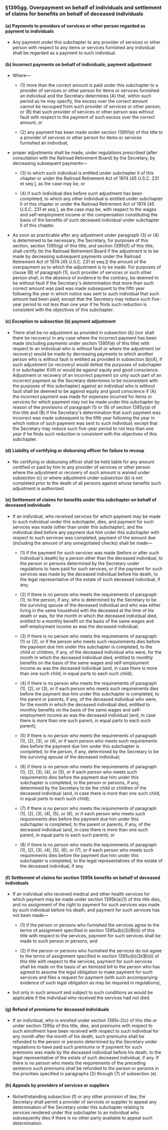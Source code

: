 ### §1395gg. Overpayment on behalf of individuals and settlement of claims for benefits on behalf of deceased individuals
#### (a) Payments to providers of services or other person regarded as payment to individuals
* Any payment under this subchapter to any provider of services or other person with respect to any items or services furnished any individual shall be regarded as a payment to such individual.

#### (b) Incorrect payments on behalf of individuals; payment adjustment
* Where—

  * (1) more than the correct amount is paid under this subchapter to a provider of services or other person for items or services furnished an individual and the Secretary determines (A) that, within such period as he may specify, the excess over the correct amount cannot be recouped from such provider of services or other person, or (B) that such provider of services or other person was without fault with respect to the payment of such excess over the correct amount, or

  * (2) any payment has been made under section 1395f(e) of this title to a provider of services or other person for items or services furnished an individual,


* proper adjustments shall be made, under regulations prescribed (after consultation with the Railroad Retirement Board) by the Secretary, by decreasing subsequent payments—

  * (3) to which such individual is entitled under subchapter II of this chapter or under the Railroad Retirement Act of 1974 [45 U.S.C. 231 et seq.], as the case may be, or

  * (4) if such individual dies before such adjustment has been completed, to which any other individual is entitled under subchapter II of this chapter or under the Railroad Retirement Act of 1974 [45 U.S.C. 231 et seq.], as the case may be, with respect to the wages and self-employment income or the compensation constituting the basis of the benefits of such deceased individual under subchapter II of this chapter.


* As soon as practicable after any adjustment under paragraph (3) or (4) is determined to be necessary, the Secretary, for purposes of this section, section 1395i(g) of this title, and section 1395t(f) of this title, shall certify (to the Railroad Retirement Board if the adjustment is to be made by decreasing subsequent payments under the Railroad Retirement Act of 1974 [45 U.S.C. 231 et seq.]) the amount of the overpayment as to which the adjustment is to be made. For purposes of clause (B) of paragraph (1), such provider of services or such other person shall, in the absence of evidence to the contrary, be deemed to be without fault if the Secretary's determination that more than such correct amount was paid was made subsequent to the fifth year following the year in which notice was sent to such individual that such amount had been paid; except that the Secretary may reduce such five-year period to not less than one year if he finds such reduction is consistent with the objectives of this subchapter.

#### (c) Exception to subsection (b) payment adjustment
* There shall be no adjustment as provided in subsection (b) (nor shall there be recovery) in any case where the incorrect payment has been made (including payments under section 1395f(e) of this title) with respect to an individual who is without fault or where the adjustment (or recovery) would be made by decreasing payments to which another person who is without fault is entitled as provided in subsection (b)(4), if such adjustment (or recovery) would defeat the purposes of subchapter II or subchapter XVIII or would be against equity and good conscience. Adjustment or recovery of an incorrect payment (or only such part of an incorrect payment as the Secretary determines to be inconsistent with the purposes of this subchapter) against an individual who is without fault shall be deemed to be against equity and good conscience if (A) the incorrect payment was made for expenses incurred for items or services for which payment may not be made under this subchapter by reason of the provisions of paragraph (1) or (9) of section 1395y(a) of this title and (B) if the Secretary's determination that such payment was incorrect was made subsequent to the fifth year following the year in which notice of such payment was sent to such individual; except that the Secretary may reduce such five-year period to not less than one year if he finds such reduction is consistent with the objectives of this subchapter.

#### (d) Liability of certifying or disbursing officer for failure to recoup
* No certifying or disbursing officer shall be held liable for any amount certified or paid by him to any provider of services or other person where the adjustment or recovery of such amount is waived under subsection (c) or where adjustment under subsection (b) is not completed prior to the death of all persons against whose benefits such adjustment is authorized.

#### (e) Settlement of claims for benefits under this subchapter on behalf of deceased individuals
* If an individual, who received services for which payment may be made to such individual under this subchapter, dies, and payment for such services was made (other than under this subchapter), and the individual died before any payment due him under this subchapter with respect to such services was completed, payment of the amount due (including the amount of any unnegotiated checks) shall be made—

  * (1) if the payment for such services was made (before or after such individual's death) by a person other than the deceased individual, to the person or persons determined by the Secretary under regulations to have paid for such services, or if the payment for such services was made by the deceased individual before his death, to the legal representative of the estate of such deceased individual, if any;

  * (2) if there is no person who meets the requirements of paragraph (1), to the person, if any, who is determined by the Secretary to be the surviving spouse of the deceased individual and who was either living in the same household with the deceased at the time of his death or was, for the month in which the deceased individual died, entitled to a monthly benefit on the basis of the same wages and self-employment income as was the deceased individual;

  * (3) if there is no person who meets the requirements of paragraph (1) or (2), or if the person who meets such requirements dies before the payment due him under this subchapter is completed, to the child or children, if any, of the deceased individual who were, for the month in which the deceased individual died, entitled to monthly benefits on the basis of the same wages and self-employment income as was the deceased individual (and, in case there is more than one such child, in equal parts to each such child);

  * (4) if there is no person who meets the requirements of paragraph (1), (2), or (3), or if each person who meets such requirements dies before the payment due him under this subchapter is completed, to the parent or parents, if any, of the deceased individual who were, for the month in which the deceased individual died, entitled to monthly benefits on the basis of the same wages and self-employment income as was the deceased individual (and, in case there is more than one such parent, in equal parts to each such parent);

  * (5) if there is no person who meets the requirements of paragraph (1), (2), (3), or (4), or if each person who meets such requirements dies before the payment due him under this subchapter is completed, to the person, if any, determined by the Secretary to be the surviving spouse of the deceased individual;

  * (6) if there is no person who meets the requirements of paragraph (1), (2), (3), (4), or (5), or if each person who meets such requirements dies before the payment due him under this subchapter is completed, to the person or persons, if any, determined by the Secretary to be the child or children of the deceased individual (and, in case there is more than one such child, in equal parts to each such child);

  * (7) if there is no person who meets the requirements of paragraph (1), (2), (3), (4), (5), or (6), or if each person who meets such requirements dies before the payment due him under this subchapter is completed, to the parent or parents, if any, of the deceased individual (and, in case there is more than one such parent, in equal parts to each such parent); or

  * (8) if there is no person who meets the requirements of paragraph (1), (2), (3), (4), (5), (6), or (7), or if each person who meets such requirements dies before the payment due him under this subchapter is completed, to the legal representatives of the estate of the deceased individual, if any.

#### (f) Settlement of claims for section 1395k benefits on behalf of deceased individuals
* If an individual who received medical and other health services for which payment may be made under section 1395k(a)(1) of this title dies, and no assignment of the right to payment for such services was made by such individual before his death, and payment for such services has not been made—

  * (1) if the person or persons who furnished the services agree to the terms of assignment specified in section 1395u(b)(3)(B)(ii) of this title with respect to the services, payment for such services shall be made to such person or persons, and

  * (2) if the person or persons who furnished the services do not agree to the terms of assignment specified in section 1395u(b)(3)(B)(ii) of this title with respect to the services, payment for such services shall be made on the basis of an itemized bill to the person who has agreed to assume the legal obligation to make payment for such services and files a request for payment (with such accompanying evidence of such legal obligation as may be required in regulations),


* but only in such amount and subject to such conditions as would be applicable if the individual who received the services had not died.

#### (g) Refund of premiums for deceased individuals
* If an individual, who is enrolled under section 1395i–2(c) of this title or under section 1395p of this title, dies, and premiums with respect to such enrollment have been received with respect to such individual for any month after the month of his death, such premiums shall be refunded to the person or persons determined by the Secretary under regulations to have paid such premiums or if payment for such premiums was made by the deceased individual before his death, to the legal representative of the estate of such deceased individual, if any. If there is no person who meets the requirements of the preceding sentence such premiums shall be refunded to the person or persons in the priorities specified in paragraphs (2) through (7) of subsection (e).

#### (h) Appeals by providers of services or suppliers
* Notwithstanding subsection (f) or any other provision of law, the Secretary shall permit a provider of services or supplier to appeal any determination of the Secretary under this subchapter relating to services rendered under this subchapter to an individual who subsequently dies if there is no other party available to appeal such determination.